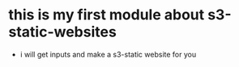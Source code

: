 # this is my first module about s3-static-websites
- i will get inputs and make a s3-static website for you